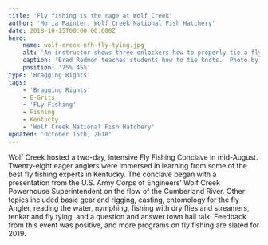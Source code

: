 ```yaml
---
title: 'Fly fishing is the rage at Wolf Creek'
author: 'Moria Painter, Wolf Creek National Fish Hatchery'
date: 2018-10-15T00:00:00.000Z
hero:
    name: wolf-creek-nfh-fly-tying.jpg
    alt: 'An instructor shows three onlockers how to properly tie a fly'
    caption: 'Brad Redmon teaches students how to tie knots.  Photo by Moria Painter, USFWS.'
    position: '75% 45%'
type: 'Bragging Rights'
tags:
    - 'Bragging Rights'
    - E-Grits
    - 'FLy Fishing'
    - Fishing
    - Kentucky
    - 'Wolf Creek National Fish Hatchery'
updated: 'October 15th, 2018'
---
```


Wolf Creek hosted a two-day, intensive Fly Fishing Conclave in mid-August. Twenty-eight eager anglers were immersed in learning from some of the best fly fishing experts in Kentucky.  The conclave began with a presentation from the U.S. Army Corps of Engineers’ Wolf Creek Powerhouse Superintendent on the flow of the Cumberland River.  Other topics included basic gear and rigging, casting, entomology for the fly Angler, reading the water, nymphing, fishing with dry flies and streamers, tenkar and fly tying, and a question and answer town hall talk.  Feedback from this event was positive, and more programs on fly fishing are slated for 2019.
